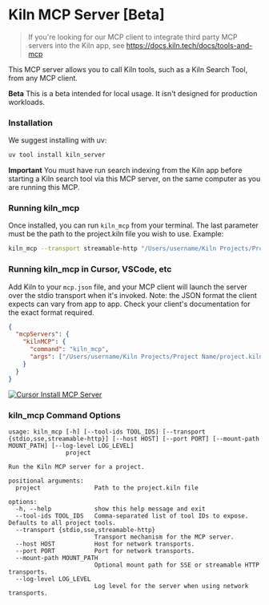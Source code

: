 # Kiln MCP Server [Beta]

> If you're looking for our MCP client to integrate third party MCP servers into the Kiln app, see https://docs.kiln.tech/docs/tools-and-mcp

This MCP server allows you to call Kiln tools, such as a Kiln Search Tool, from any MCP client.

**Beta** This is a beta intended for local usage. It isn't designed for production workloads.

### Installation

We suggest installing with uv:

```bash
uv tool install kiln_server
```

**Important** You must have run search indexing from the Kiln app before starting a Kiln search tool via this MCP server, on the same computer as you are running this MCP.

### Running kiln_mcp

Once installed, you can run `kiln_mcp` from your terminal. The last parameter must be the path to the project.kiln file you wish to use. Example:

```bash
kiln_mcp --transport streamable-http "/Users/username/Kiln Projects/Project Name/project.kiln"
```

### Running kiln_mcp in Cursor, VSCode, etc

Add Kiln to your `mcp.json` file, and your MCP client will launch the server over the stdio transport when it's invoked. Note: the JSON format the client expects can vary from app to app. Check your client's documentation for the exact format required.

```json
{
  "mcpServers": {
    "kilnMCP": {
      "command": "kiln_mcp",
      "args": ["/Users/username/Kiln Projects/Project Name/project.kiln"]
    }
  }
}
```

[![Cursor Install MCP Server](https://cursor.com/deeplink/mcp-install-dark.svg)](cursor://anysphere.cursor-deeplink/mcp/install?name=kiln_mcp&config=eyJlbnYiOnt9LCJjb21tYW5kIjoia2lsbl9tY3AgL1VzZXJzL1VTRVJOQU1FL0tpbG4gUHJvamVjdHMvUFJPSkVDVCBGT0xERVIvcHJvamVjdC5raWxuIn0%3D)

### kiln_mcp Command Options

```
usage: kiln_mcp [-h] [--tool-ids TOOL_IDS] [--transport {stdio,sse,streamable-http}] [--host HOST] [--port PORT] [--mount-path MOUNT_PATH] [--log-level LOG_LEVEL]
                project

Run the Kiln MCP server for a project.

positional arguments:
  project               Path to the project.kiln file

options:
  -h, --help            show this help message and exit
  --tool-ids TOOL_IDS   Comma-separated list of tool IDs to expose. Defaults to all project tools.
  --transport {stdio,sse,streamable-http}
                        Transport mechanism for the MCP server.
  --host HOST           Host for network transports.
  --port PORT           Port for network transports.
  --mount-path MOUNT_PATH
                        Optional mount path for SSE or streamable HTTP transports.
  --log-level LOG_LEVEL
                        Log level for the server when using network transports.
```
